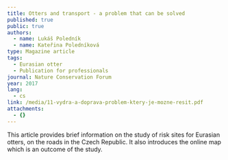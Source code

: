 ```yaml
---
title: Otters and transport - a problem that can be solved
published: true
public: true
authors:
  - name: Lukáš Poledník
  - name: Kateřina Poledníková
type: Magazine article
tags:
  - Eurasian otter
  - Publication for professionals
journal: Nature Conservation Forum
year: 2017
lang:
  - cs
link: /media/11-vydra-a-doprava-problem-ktery-je-mozne-resit.pdf
attachments:
  - {}
---
```

This article provides brief information on the study of risk sites for Eurasian otters, on the roads in the Czech Republic. It also introduces the online map which is an outcome of the study.
